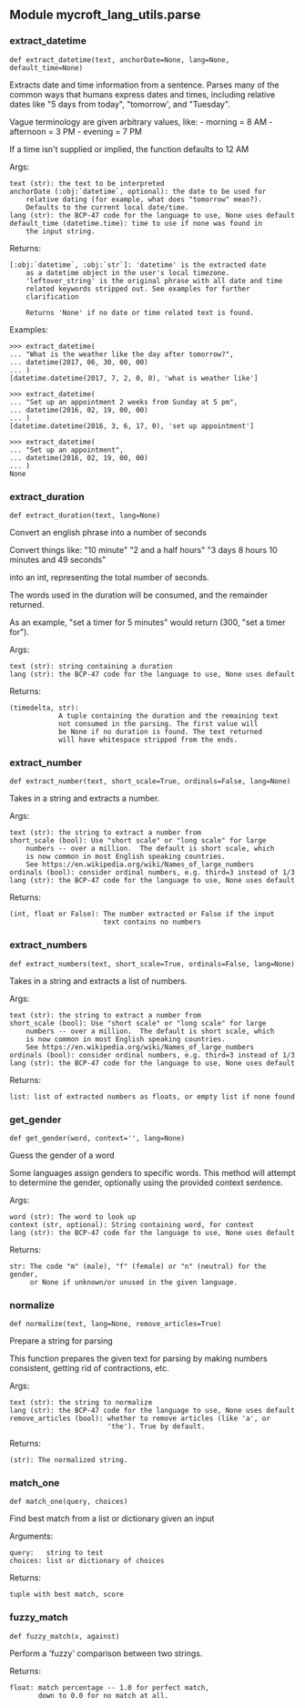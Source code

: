 
## Module mycroft_lang_utils.parse

### extract\_datetime
 ```
 def extract_datetime(text, anchorDate=None, lang=None, default_time=None)
 ```
 
 Extracts date and time information from a sentence.  Parses many of the
common ways that humans express dates and times, including relative dates
like "5 days from today", "tomorrow', and "Tuesday".

Vague terminology are given arbitrary values, like:
    - morning = 8 AM
    - afternoon = 3 PM
    - evening = 7 PM

If a time isn't supplied or implied, the function defaults to 12 AM

Args:

    text (str): the text to be interpreted
    anchorDate (:obj:`datetime`, optional): the date to be used for
        relative dating (for example, what does "tomorrow" mean?).
        Defaults to the current local date/time.
    lang (str): the BCP-47 code for the language to use, None uses default
    default_time (datetime.time): time to use if none was found in
        the input string.

Returns:

    [:obj:`datetime`, :obj:`str`]: 'datetime' is the extracted date
        as a datetime object in the user's local timezone.
        'leftover_string' is the original phrase with all date and time
        related keywords stripped out. See examples for further
        clarification

        Returns 'None' if no date or time related text is found.

Examples:

    >>> extract_datetime(
    ... "What is the weather like the day after tomorrow?",
    ... datetime(2017, 06, 30, 00, 00)
    ... )
    [datetime.datetime(2017, 7, 2, 0, 0), 'what is weather like']

    >>> extract_datetime(
    ... "Set up an appointment 2 weeks from Sunday at 5 pm",
    ... datetime(2016, 02, 19, 00, 00)
    ... )
    [datetime.datetime(2016, 3, 6, 17, 0), 'set up appointment']

    >>> extract_datetime(
    ... "Set up an appointment",
    ... datetime(2016, 02, 19, 00, 00)
    ... )
    None 
    
### extract\_duration

 ```
 def extract_duration(text, lang=None)
 ```
 
 Convert an english phrase into a number of seconds

Convert things like:
    "10 minute"
    "2 and a half hours"
    "3 days 8 hours 10 minutes and 49 seconds"
    
into an int, representing the total number of seconds.

The words used in the duration will be consumed, and
the remainder returned.

As an example, "set a timer for 5 minutes" would return
(300, "set a timer for").

Args:

    text (str): string containing a duration
    lang (str): the BCP-47 code for the language to use, None uses default

Returns:

    (timedelta, str):
                A tuple containing the duration and the remaining text
                not consumed in the parsing. The first value will
                be None if no duration is found. The text returned
                will have whitespace stripped from the ends. 
                
### extract_number

 ```
 def extract_number(text, short_scale=True, ordinals=False, lang=None)
 ```
 
 Takes in a string and extracts a number.

Args:

    text (str): the string to extract a number from
    short_scale (bool): Use "short scale" or "long scale" for large
        numbers -- over a million.  The default is short scale, which
        is now common in most English speaking countries.
        See https://en.wikipedia.org/wiki/Names_of_large_numbers
    ordinals (bool): consider ordinal numbers, e.g. third=3 instead of 1/3
    lang (str): the BCP-47 code for the language to use, None uses default
    
Returns:

    (int, float or False): The number extracted or False if the input
                           text contains no numbers 
                           
### extract_numbers

 ```
 def extract_numbers(text, short_scale=True, ordinals=False, lang=None)
 ```
 
Takes in a string and extracts a list of numbers.

Args:

    text (str): the string to extract a number from
    short_scale (bool): Use "short scale" or "long scale" for large
        numbers -- over a million.  The default is short scale, which
        is now common in most English speaking countries.
        See https://en.wikipedia.org/wiki/Names_of_large_numbers
    ordinals (bool): consider ordinal numbers, e.g. third=3 instead of 1/3
    lang (str): the BCP-47 code for the language to use, None uses default
    
Returns:

    list: list of extracted numbers as floats, or empty list if none found 
    

### get_gender

 ```
 def get_gender(word, context='', lang=None)
 ```
 
Guess the gender of a word

Some languages assign genders to specific words.  This method will attempt
to determine the gender, optionally using the provided context sentence.

Args:

    word (str): The word to look up
    context (str, optional): String containing word, for context
    lang (str): the BCP-47 code for the language to use, None uses default

Returns:

    str: The code "m" (male), "f" (female) or "n" (neutral) for the gender,
         or None if unknown/or unused in the given language. 
         
### normalize
 ```
 def normalize(text, lang=None, remove_articles=True)
 ```

Prepare a string for parsing

This function prepares the given text for parsing by making
numbers consistent, getting rid of contractions, etc.

Args:

    text (str): the string to normalize
    lang (str): the BCP-47 code for the language to use, None uses default
    remove_articles (bool): whether to remove articles (like 'a', or
                            'the'). True by default.

Returns:

    (str): The normalized string.
### match\_one

 ```
 def match_one(query, choices)
 ```
 
 Find best match from a list or dictionary given an input

Arguments:

    query:   string to test
    choices: list or dictionary of choices

Returns: 

    tuple with best match, score 
    
### fuzzy_match

 ```
 def fuzzy_match(x, against)
 ```
 Perform a 'fuzzy' comparison between two strings.
 
Returns:

    float: match percentage -- 1.0 for perfect match,
           down to 0.0 for no match at all. 
           